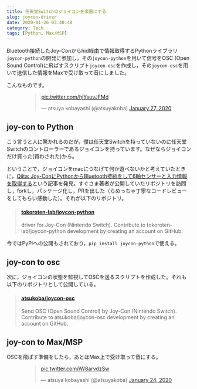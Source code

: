```yaml
---
title: 任天堂Switchのジョイコンを楽器にする
slug: joycon-driver
date: 2020-01-26 03:40:48
category: Tech
tags: [Python, Max/MSP]
---
```


Bluetooth接続したJoy-Conからhid経由で情報取得するPythonライブラリ`joycon-python`の開発に参加し，その`joycon-python`を用いて信号をOSC (Open Sound Control)に飛ばすスクリプト`joycon-osc`を作成し，その`joycon-osc`を用いて送信した情報をMaxで受け取って音にしました。

<!-- more -->

こんなものです。

<div style="margin:0 auto;width:fit-content;">
<blockquote class="twitter-tweet" data-lang="en" data-dnt="true" data-theme="dark"><p lang="ja" dir="ltr"><a href="https://t.co/hjYsuvJFMd">pic.twitter.com/hjYsuvJFMd</a></p>&mdash; atsuya kobayashi (@atsuyakoba) <a href="https://twitter.com/atsuyakoba/status/1221912455019782144?ref_src=twsrc%5Etfw">January 27, 2020</a></blockquote> <script async src="https://platform.twitter.com/widgets.js" charset="utf-8"></script>
</div>

## joy-con to Python

こう言うと人に驚かれるのだが，僕は任天堂Switchを持っていないのに任天堂Switchのコントローラーであるジョイコンを持っています。なぜならジョイコンだけ買った(買わされた)から。

ということで，ジョイコンをmacにつなげて何か遊べないかと考えていたときに，[Qiita: Joy-ConにPythonからBluetooth接続をして6軸センサーと入力情報を取得する](https://qiita.com/tokoroten-lab/items/9a5d81c8f640ecaff7a9#comment-a6875db57d685403e37f)という記事を発見。すぐさま著者が公開していたリポジトリを訪問し，forkし，パッケージ化し，PRを出した（らめっちゃ丁寧なコードレビューをしてもらい感動した）。それが以下のリポジトリ。

<blockquote class="embedly-card"><h4><a href="https://github.com/tokoroten-lab/joycon-python">tokoroten-lab/joycon-python</a></h4><p>driver for Joy-Con (Nintendo Switch). Contribute to tokoroten-lab/joycon-python development by creating an account on GitHub.</p></blockquote>
<script async src="//cdn.embedly.com/widgets/platform.js" charset="UTF-8"></script>

今ではPyPiへの公開もされており，`pip install joycon-python`で使える。

## joy-con to osc

次に，ジョイコンの状態を監視してOSCを送るスクリプトを作成した。それも以下のリポジトリとして公開している。

<blockquote class="embedly-card"><h4><a href="https://github.com/atsukoba/joycon-osc">atsukoba/joycon-osc</a></h4><p>Send OSC (Open Sound Control) by Joy-Con (Nintendo Switch). Contribute to atsukoba/joycon-osc development by creating an account on GitHub.</p></blockquote>

## joy-con to Max/MSP

OSCを飛ばす準備をしたら，あとはMax上で受け取って音にする。

<div style="margin:0 auto;width:fit-content;">
<blockquote class="twitter-tweet" data-conversation="none" data-theme="dark"><p lang="und" dir="ltr"><a href="https://t.co/iW8arvdzSw">pic.twitter.com/iW8arvdzSw</a></p>&mdash; atsuya kobayashi (@atsuyakoba) <a href="https://twitter.com/atsuyakoba/status/1220526326647386112?ref_src=twsrc%5Etfw">January 24, 2020</a></blockquote> <script async src="https://platform.twitter.com/widgets.js" charset="utf-8"></script>
</div>
